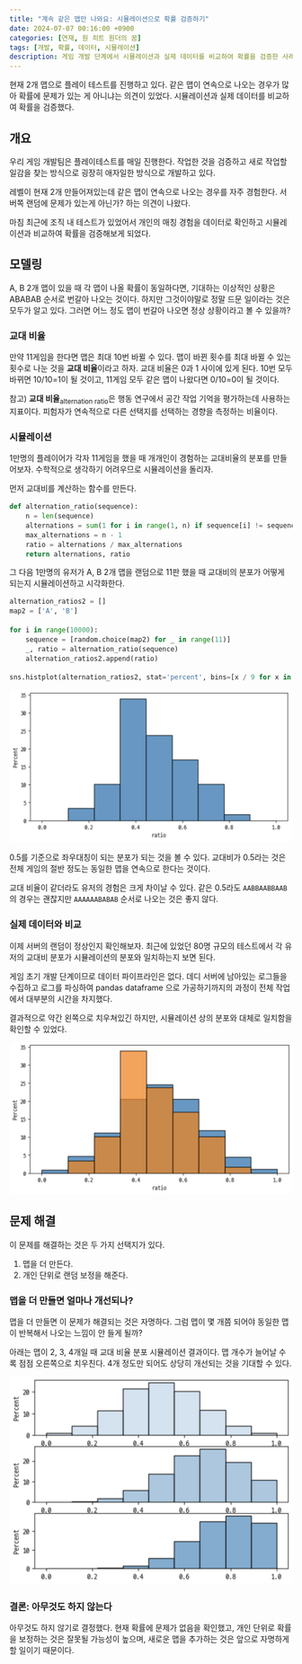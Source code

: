 ```yaml
---
title: "계속 같은 맵만 나와요: 시뮬레이션으로 확률 검증하기"
date: 2024-07-07 00:16:00 +0900
categories: [연재, 원 히트 원더의 꿈]
tags: [개발, 확률, 데이터, 시뮬레이션]
description: 게임 개발 단계에서 시뮬레이션과 실제 데이터를 비교하여 확률을 검증한 사례를 소개합니다.
---
```


현재 2개 맵으로 플레이 테스트를 진행하고 있다. 같은 맵이 연속으로 나오는 경우가 많아 확률에 문제가 있는 게 아니냐는 의견이 있었다. 시뮬레이션과 실제 데이터를 비교하여 확률을 검증했다.


## 개요

우리 게임 개발팀은 플레이테스트를 매일 진행한다. 작업한 것을 검증하고 새로 작업할 일감을 찾는 방식으로 굉장히 애자일한 방식으로 개발하고 있다.

레벨이 현재 2개 만들어져있는데 같은 맵이 연속으로 나오는 경우를 자주 경험한다. 서버쪽 랜덤에 문제가 있는게 아닌가? 하는 의견이 나왔다.

마침 최근에 조직 내 테스트가 있었어서 개인의 매칭 경험을 데이터로 확인하고 시뮬레이션과 비교하여 확률을 검증해보게 되었다.


## 모델링

A, B 2개 맵이 있을 때 각 맵이 나올 확률이 동일하다면, 기대하는 이상적인 상황은 ABABAB 순서로 번갈아 나오는 것이다. 하지만 그것이야말로 정말 드문 일이라는 것은 모두가 알고 있다. 그러면 어느 정도 맵이 번갈아 나오면 정상 상황이라고 볼 수 있을까?

### 교대 비율

만약 11게임을 한다면 맵은 최대 10번 바뀔 수 있다. 맵이 바뀐 횟수를 최대 바뀔 수 있는 횟수로 나눈 것을 **교대 비율**이라고 하자. 교대 비율은 0과 1 사이에 있게 된다. 10번 모두 바뀌면 10/10=1이 될 것이고, 11게임 모두 같은 맵이 나왔다면 0/10=0이 될 것이다.

참고) **교대 비율**<sub>alternation ratio</sub>은 행동 연구에서 공간 작업 기억을 평가하는데 사용하는 지표이다. 피험자가 연속적으로 다른 선택지를 선택하는 경향을 측정하는 비율이다.

### 시뮬레이션

1만명의 플레이어가 각자 11게임을 했을 때 개개인이 경험하는 교대비율의 분포를 만들어보자. 수학적으로 생각하기 어려우므로 시뮬레이션을 돌리자.

먼저 교대비를 계산하는 함수를 만든다.

```python
def alternation_ratio(sequence):
    n = len(sequence)
    alternations = sum(1 for i in range(1, n) if sequence[i] != sequence[i-1])
    max_alternations = n - 1
    ratio = alternations / max_alternations
    return alternations, ratio
```

그 다음 1만명의 유저가 A, B 2개 맵을 랜덤으로 11판 했을 때 교대비의 분포가 어떻게 되는지 시뮬레이션하고 시각화한다.

```python
alternation_ratios2 = []
map2 = ['A', 'B']

for i in range(10000):
    sequence = [random.choice(map2) for _ in range(11)]
    _, ratio = alternation_ratio(sequence)
    alternation_ratios2.append(ratio)

sns.histplot(alternation_ratios2, stat='percent', bins=[x / 9 for x in range(10)])
```

![시뮬레이션 교대비 분포](/assets/img/2024-alternation-ratio-01.png)

0.5를 기준으로 좌우대칭이 되는 분포가 되는 것을 볼 수 있다. 교대비가 0.5라는 것은 전체 게임의 절반 정도는 동일한 맵을 연속으로 한다는 것이다.

교대 비율이 같더라도 유저의 경험은 크게 차이날 수 있다. 같은 0.5라도 `AABBAABBAAB`의 경우는 괜찮지만 `AAAAAABABAB` 순서로 나오는 것은 좋지 않다.


### 실제 데이터와 비교

이제 서버의 랜덤이 정상인지 확인해보자. 최근에 있었던 80명 규모의 테스트에서 각 유저의 교대비 분포가 시뮬레이션의 분포와 일치하는지 보면 된다.

게임 초기 개발 단계이므로 데이터 파이프라인은 없다. 데디 서버에 남아있는 로그들을 수집하고 로그를 파싱하여 pandas dataframe 으로 가공하기까지의 과정이 전체 작업에서 대부분의 시간을 차지했다.

결과적으로 약간 왼쪽으로 치우쳐있긴 하지만, 시뮬레이션 상의 분포와 대체로 일치함을 확인할 수 있었다.

![시뮬레이션-실제 분포 비교](/assets/img/2024-alternation-ratio-02.png)


## 문제 해결

이 문제를 해결하는 것은 두 가지 선택지가 있다.

1. 맵을 더 만든다.
2. 개인 단위로 랜덤 보정을 해준다.

### 맵을 더 만들면 얼마나 개선되나?

맵을 더 만들면 이 문제가 해결되는 것은 자명하다. 그럼 맵이 몇 개쯤 되어야 동일한 맵이 반복해서 나오는 느낌이 안 들게 될까?

아래는 맵이 2, 3, 4개일 때 교대 비율 분포 시뮬레이션 결과이다. 맵 개수가 늘어날 수록 점점 오른쪽으로 치우친다. 4개 정도만 되어도 상당히 개선되는 것을 기대할 수 있다.

![맵 개수가 2, 3, 4개일 때 교대 비율 분포](/assets/img/2024-alternation-ratio-03.png)

### 결론: 아무것도 하지 않는다

아무것도 하지 않기로 결정했다. 현재 확률에 문제가 없음을 확인했고, 개인 단위로 확률을 보정하는 것은 잘못될 가능성이 높으며, 새로운 맵을 추가하는 것은 앞으로 자명하게 할 일이기 때문이다.